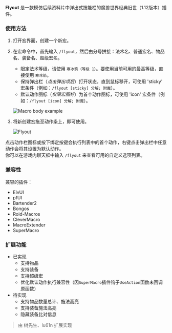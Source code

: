 **Flyout** 是一款模仿后续资料片中弹出式技能栏的魔兽世界经典旧世（1.12版本）插件。

### 使用方法
1. 打开宏界面，创建一个新宏。
2. 在宏命令中，首先输入 `/flyout`，然后由分号拼接：法术名、普通宏名、物品名、装备名、超级宏名。
   - 限定法术等级，请使用 `寒冰箭（等级 1）`。要使用当前可用的最高等级，直接使用 `寒冰箭`。
   - 保持弹出栏（*点击弹出项后*）打开状态，直到鼠标移开，可使用 'sticky' 宏条件（例如：`/flyout [sticky] 分解; 附魔`）。
   - 默认动作图标（*仅限宏图标*）为首个动作图标，可使用 'icon' 宏条件（例如：`/flyout [icon] 分解; 附魔`）。

   ![Macro body example](screenshots/macro.png)

3. 将新创建宏拖至动作条上，即可使用。

   ![Flyout](screenshots/bar.png)


点击动作栏图标或按下绑定按键会执行列表中的首个动作，右键点击弹出栏中任意动作会将其设置为默认动作。  
你可以在游戏内聊天框中输入 `/flyout` 来查看可用的自定义选项列表。

### 兼容性
兼容的插件：
- ElvUI
- pfUI
- Bartender2
- Bongos
- Roid-Macros
- CleverMacro
- MacroExtender
- SuperMacro

### 扩展功能
- 已实现
   - 支持物品
   - 支持装备
   - 支持超级宏
   - 优化默认动作执行兼容性（因`SuperMacro`插件钩子`UseAction`函数未回调原函数）
- 待实现
   - 支持物品数量总计、施法高亮
   - 支持装备施法高亮
   - 隐藏装备比对信息

> 由 树先生、lu61n 扩展实现